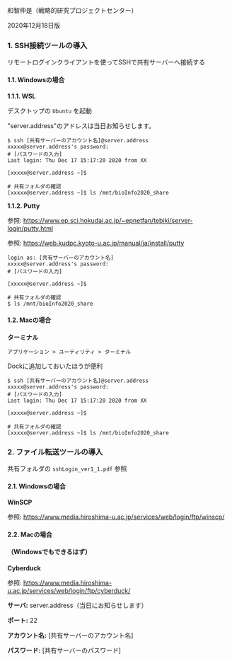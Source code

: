 和智仲是（戦略的研究プロジェクトセンター）



2020年12月18日版



### 1. SSH接続ツールの導入

リモートログインクライアントを使ってSSHで共有サーバーへ接続する

#### 1.1. Windowsの場合

**1.1.1. WSL**

デスクトップの `Ubuntu` を起動

"server.address"のアドレスは当日お知らせします。

```
$ ssh [共有サーバーのアカウント名]@server.address
xxxxx@server.address's password: 
# [パスワードの入力]
Last login: Thu Dec 17 15:17:20 2020 from XX

[xxxxx@server.address ~]$

# 共有フォルダの確認
[xxxxx@server.address ~]$ ls /mnt/bioInfo2020_share
```



**1.1.2. Putty**

参照: https://www.ep.sci.hokudai.ac.jp/~epnetfan/tebiki/server-login/putty.html

参照: https://web.kudpc.kyoto-u.ac.jp/manual/ja/install/putty

```
login as: [共有サーバーのアカウント名]
xxxxx@server.address's password: 
# [パスワードの入力]

[xxxxx@server.address ~]$

# 共有フォルダの確認
$ ls /mnt/bioInfo2020_share
```



#### 1.2. Macの場合

**ターミナル**

`アプリケーション > ユーティリティ > ターミナル`

Dockに追加しておいたほうが便利



```
$ ssh [共有サーバーのアカウント名]@server.address
xxxxx@server.address's password: 
# [パスワードの入力]
Last login: Thu Dec 17 15:17:20 2020 from XX

[xxxxx@server.address ~]$

# 共有フォルダの確認
[xxxxx@server.address ~]$ ls /mnt/bioInfo2020_share
```



### 2. ファイル転送ツールの導入

共有フォルダの `sshLogin_ver1_1.pdf` 参照



#### 2.1. Windowsの場合

**WinSCP**

参照: https://www.media.hiroshima-u.ac.jp/services/web/login/ftp/winscp/



#### 2.2. Macの場合

#### （Windowsでもできるはず）

**Cyberduck**

参照: https://www.media.hiroshima-u.ac.jp/services/web/login/ftp/cyberduck/



**サーバ:** server.address（当日にお知らせします）

**ポート:** 22

**アカウント名:** [共有サーバーのアカウント名]

**パスワード:** [共有サーバーのパスワード]



